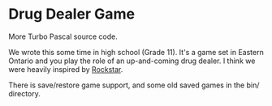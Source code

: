 # Drug Dealer Game

More Turbo Pascal source code.

We wrote this some time in high school (Grade 11). It's a game set in Eastern
Ontario and you play the role of an up-and-coming drug dealer. I think we were heavily inspired
by [Rockstar](http://www.abandonia.com/en/games/227).

There is save/restore game support, and some old saved games in the bin/
directory.
